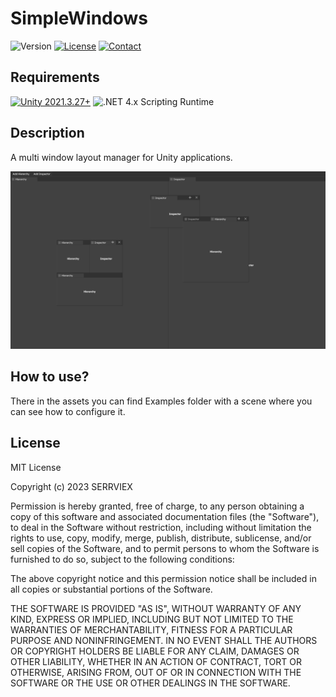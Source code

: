 
# SimpleWindows

![Version](https://img.shields.io/badge/Version-v0.0.2-brightgreen.svg)
[![License](https://img.shields.io/badge/License-MIT-blue.svg)](https://github.com/SERRVIEX/SimpleWindows/blob/main/LICENSE) 
[![Contact](https://img.shields.io/badge/LinkedIn-blue.svg?logo=LinkedIn)](https://www.linkedin.com/in/sergiu-ciornii-466395220/)

## Requirements
[![Unity 2021.3.27+](https://img.shields.io/badge/unity-2021.3.27+-black.svg?style=flat&logo=unity&cacheSeconds=2592000)](https://unity3d.com/get-unity/download/archive)
![.NET 4.x Scripting Runtime](https://img.shields.io/badge/.NET-4.x-blueviolet.svg?style=flat&cacheSeconds=2592000)

## Description
A multi window layout manager for Unity applications. 

![](https://github.com/SERRVIEX/SimpleWindows/blob/main/github_assets/asset_0.png)

## How to use?
There in the assets you can find Examples folder with a scene where you can see how to configure it.

## License
MIT License

Copyright (c) 2023 SERRVIEX

Permission is hereby granted, free of charge, to any person obtaining a copy of this software and associated documentation files (the "Software"), to deal in the Software without restriction, including without limitation the rights to use, copy, modify, merge, publish, distribute, sublicense, and/or sell copies of the Software, and to permit persons to whom the Software is furnished to do so, subject to the following conditions:

The above copyright notice and this permission notice shall be included in all copies or substantial portions of the Software.

THE SOFTWARE IS PROVIDED "AS IS", WITHOUT WARRANTY OF ANY KIND, EXPRESS OR IMPLIED, INCLUDING BUT NOT LIMITED TO THE WARRANTIES OF MERCHANTABILITY, FITNESS FOR A PARTICULAR PURPOSE AND NONINFRINGEMENT. IN NO EVENT SHALL THE AUTHORS OR COPYRIGHT HOLDERS BE LIABLE FOR ANY CLAIM, DAMAGES OR OTHER LIABILITY, WHETHER IN AN ACTION OF CONTRACT, TORT OR OTHERWISE, ARISING FROM, OUT OF OR IN CONNECTION WITH THE SOFTWARE OR THE USE OR OTHER DEALINGS IN THE SOFTWARE.
